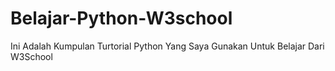 # Belajar-Python-W3school

Ini Adalah Kumpulan Turtorial Python Yang Saya Gunakan Untuk Belajar Dari W3School
